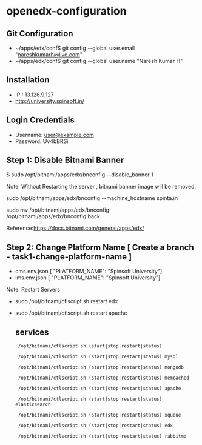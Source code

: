 


# openedx-configuration

## Git Configuration
* ~/apps/edx/conf$  git config --global user.email "nareshkumarh@live.com"
* ~/apps/edx/conf$ git config --global user.name "Naresh Kumar H"


## Installation
* IP : 13.126.9.127
* http://university.spinsoft.in/

## Login Credentials
* Username: user@example.com
* Password: Uv4bBRSi


## Step 1: Disable Bitnami Banner
$ sudo /opt/bitnami/apps/edx/bnconfig --disable_banner 1      

Note: Without Restarting the server , bitnami banner image will be removed.

sudo /opt/bitnami/apps/edx/bnconfig --machine_hostname spinta.in

sudo mv /opt/bitnami/apps/edx/bnconfig /opt/bitnami/apps/edx/bnconfig.back

Reference:https://docs.bitnami.com/general/apps/edx/

## Step 2: Change Platform Name [ Create a branch - task1-change-platform-name ]
* cms.env.json [ "PLATFORM_NAME": "Spinsoft University"]
* lms.env.json [ "PLATFORM_NAME": "Spinsoft University"]

Note: Restart Servers
* sudo /opt/bitnami/ctlscript.sh restart edx
* sudo /opt/bitnami/ctlscript.sh restart apache

  ## services
  
       /opt/bitnami/ctlscript.sh (start|stop|restart|status)
       
       /opt/bitnami/ctlscript.sh (start|stop|restart|status) mysql
       
       /opt/bitnami/ctlscript.sh (start|stop|restart|status) mongodb
       
       /opt/bitnami/ctlscript.sh (start|stop|restart|status) memcached
       
       /opt/bitnami/ctlscript.sh (start|stop|restart|status) apache
       
       /opt/bitnami/ctlscript.sh (start|stop|restart|status) elasticsearch
       
       /opt/bitnami/ctlscript.sh (start|stop|restart|status) xqueue
       
       /opt/bitnami/ctlscript.sh (start|stop|restart|status) edx
       
       /opt/bitnami/ctlscript.sh (start|stop|restart|status) rabbitmq

